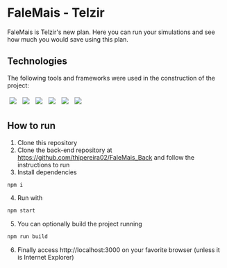 # FaleMais - Telzir

FaleMais is Telzir's new plan. Here you can run your simulations and see how much you would save using this plan.

## Technologies
The following tools and frameworks were used in the construction of the project:<br>
<p>
    <img style='margin: 5px;' src='https://img.shields.io/badge/JavaScript-F7DF1E?style=for-the-badge&logo=javascript&logoColor=black'>
    <img style='margin: 5px;' src='https://img.shields.io/badge/styled-components%20-%2320232a.svg?&style=for-the-badge&color=b8679e&logo=styled-components&logoColor=%3a3a3a'>
    <img style='margin: 5px;' src='https://img.shields.io/badge/axios%20-%2320232a.svg?&style=for-the-badge&color=informational'>
    <img style='margin: 5px;' src="https://img.shields.io/badge/react-app%20-%2320232a.svg?&style=for-the-badge&color=60ddf9&logo=react&logoColor=%2361DAFB"/>
    <img style='margin: 5px;' src="https://img.shields.io/badge/react_route%20-%2320232a.svg?&style=for-the-badge&logo=react&logoColor=%2361DAFB"/>
    <img style='margin: 5px;' src="https://img.shields.io/badge/eslint-3A33D1?style=for-the-badge&logo=eslint&logoColor=white"/>
</p>

## How to run

1. Clone this repository
2. Clone the back-end repository at https://github.com/thipereira02/FaleMais_Back and follow the instructions to run
3. Install dependencies
```bash
npm i
```
4. Run with
```bash
npm start
```
5. You can optionally build the project running
```bash
npm run build
```
6. Finally access http://localhost:3000 on your favorite browser (unless it is Internet Explorer)